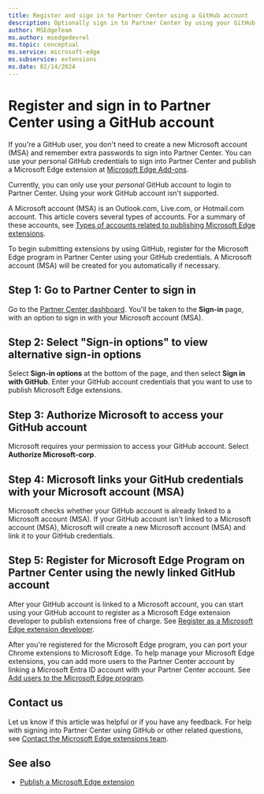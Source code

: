 ```yaml
---
title: Register and sign in to Partner Center using a GitHub account
description: Optionally sign in to Partner Center by using your GitHub account credentials, to publish Microsoft Edge extensions (add-ons).
author: MSEdgeTeam
ms.author: msedgedevrel
ms.topic: conceptual
ms.service: microsoft-edge
ms.subservice: extensions
ms.date: 02/14/2024
---
```

# Register and sign in to Partner Center using a GitHub account

If you're a GitHub user, you don't need to create a new Microsoft account (MSA) and remember extra passwords to sign into Partner Center.  You can use your personal GitHub credentials to sign into Partner Center and publish a Microsoft Edge extension at [Microsoft Edge Add-ons](https://microsoftedge.microsoft.com/addons/).

Currently, you can only use your _personal_ GitHub account to login to Partner Center. Using your _work_ GitHub account isn't supported.

A Microsoft account (MSA) is an Outlook.com, Live.com, or Hotmail.com account. This article covers several types of accounts. For a summary of these accounts, see [Types of accounts related to publishing Microsoft Edge extensions](create-dev-account.md#types-of-accounts-related-to-publishing-microsoft-edge-extensions).

To begin submitting extensions by using GitHub, register for the Microsoft Edge program in Partner Center using your GitHub credentials. A Microsoft account (MSA) will be created for you automatically if necessary.


<!-- ====================================================================== -->
## Step 1: Go to Partner Center to sign in

Go to the [Partner Center dashboard](https://partner.microsoft.com/dashboard/microsoftedge/overview). You'll be taken to the **Sign-in** page, with an option to sign in with your Microsoft account (MSA).


<!-- ====================================================================== -->
## Step 2: Select "Sign-in options" to view alternative sign-in options

Select **Sign-in options** at the bottom of the page, and then select **Sign in with GitHub**.  Enter your GitHub account credentials that you want to use to publish Microsoft Edge extensions.


<!-- ====================================================================== -->
## Step 3: Authorize Microsoft to access your GitHub account

Microsoft requires your permission to access your GitHub account.  Select **Authorize Microsoft-corp**.


<!-- ====================================================================== -->
## Step 4: Microsoft links your GitHub credentials with your Microsoft account (MSA)

Microsoft checks whether your GitHub account is already linked to a Microsoft account (MSA).  If your GitHub account isn't linked to a Microsoft account (MSA), Microsoft will create a new Microsoft account (MSA) and link it to your GitHub credentials.


<!-- ====================================================================== -->
## Step 5: Register for Microsoft Edge Program on Partner Center using the newly linked GitHub account

After your GitHub account is linked to a Microsoft account, you can start using your GitHub account to register as a Microsoft Edge extension developer to publish extensions free of charge.  See [Register as a Microsoft Edge extension developer](create-dev-account.md).

After you're registered for the Microsoft Edge program, you can port your Chrome extensions to Microsoft Edge.  To help manage your Microsoft Edge extensions, you can add more users to the Partner Center account by linking a Microsoft Entra ID account with your Partner Center account.  See [Add users to the Microsoft Edge program](aad-account.md).


<!-- ====================================================================== -->
## Contact us

Let us know if this article was helpful or if you have any feedback.  For help with signing into Partner Center using GitHub or other related questions, see [Contact the Microsoft Edge extensions team](contact-extensions-team.md).


<!-- ====================================================================== -->
## See also

*  [Publish a Microsoft Edge extension](publish-extension.md)
